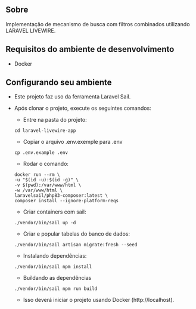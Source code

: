 ## Sobre

Implementação de mecanismo de busca com filtros combinados utilizando LARAVEL LIVEWIRE.

## Requisitos do ambiente de desenvolvimento

-   Docker

## Configurando seu ambiente

- Este projeto faz uso da ferramenta Laravel Sail.

- Após clonar o projeto, execute os seguintes comandos:

    - Entre na pasta do projeto:

    ```
    cd laravel-livewire-app
    ```
    - Copiar o arquivo .env.exemple para .env

    ```
    cp .env.example .env
    ```

    - Rodar o comando:

    ```
    docker run --rm \
    -u "$(id -u):$(id -g)" \
    -v $(pwd):/var/www/html \
    -w /var/www/html \
    laravelsail/php83-composer:latest \
    composer install --ignore-platform-reqs
    ```

    - Criar containers com sail:

    ```
    ./vendor/bin/sail up -d
    ```

    - Criar e popular tabelas do banco de dados:

    ```
    ./vendor/bin/sail artisan migrate:fresh --seed
    ```

    - Instalando dependências:
    ```
    ./vendor/bin/sail npm install
    ```

    - Buildando as dependências

    ```
    ./vendor/bin/sail npm run build
    ```

    - Isso deverá iniciar o projeto usando Docker (http://localhost).